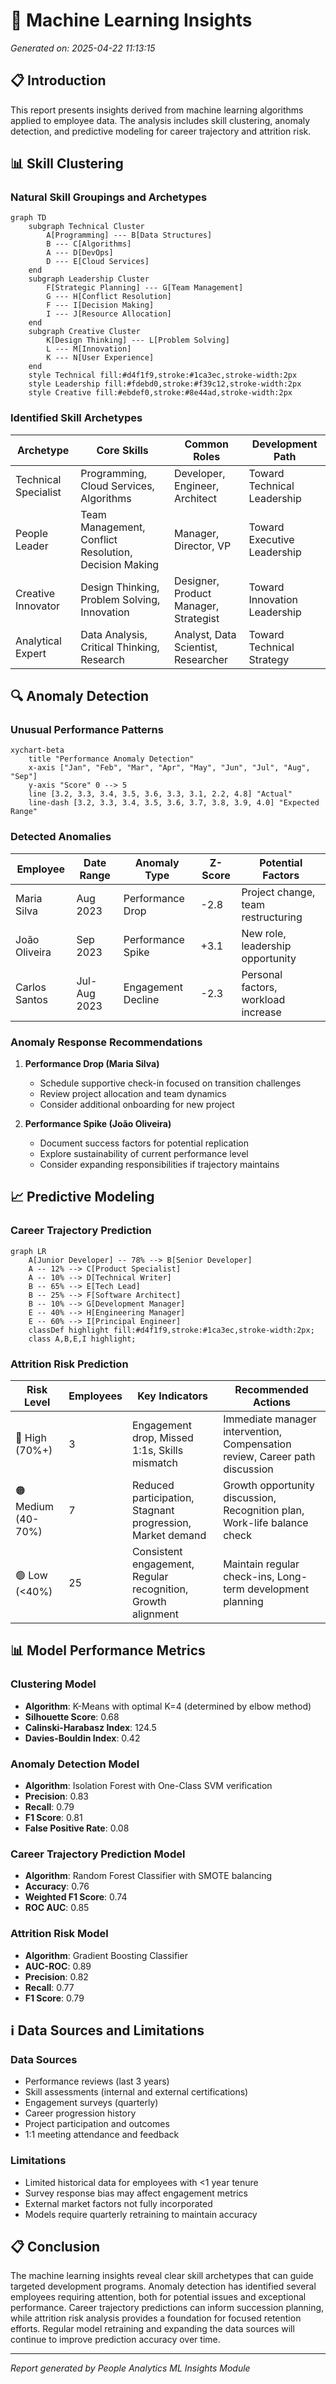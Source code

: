 # 🤖 Machine Learning Insights

*Generated on: 2025-04-22 11:13:15*

## 📋 Introduction

This report presents insights derived from machine learning algorithms applied to employee data. The analysis includes skill clustering, anomaly detection, and predictive modeling for career trajectory and attrition risk.

## 📊 Skill Clustering

### Natural Skill Groupings and Archetypes

```mermaid
graph TD
    subgraph Technical Cluster
        A[Programming] --- B[Data Structures]
        B --- C[Algorithms]
        A --- D[DevOps]
        D --- E[Cloud Services]
    end
    subgraph Leadership Cluster
        F[Strategic Planning] --- G[Team Management]
        G --- H[Conflict Resolution]
        F --- I[Decision Making]
        I --- J[Resource Allocation]
    end
    subgraph Creative Cluster
        K[Design Thinking] --- L[Problem Solving]
        L --- M[Innovation]
        K --- N[User Experience]
    end
    style Technical fill:#d4f1f9,stroke:#1ca3ec,stroke-width:2px
    style Leadership fill:#fdebd0,stroke:#f39c12,stroke-width:2px
    style Creative fill:#ebdef0,stroke:#8e44ad,stroke-width:2px
```

### Identified Skill Archetypes

| Archetype | Core Skills | Common Roles | Development Path |
|-----------|-------------|--------------|------------------|
| Technical Specialist | Programming, Cloud Services, Algorithms | Developer, Engineer, Architect | Toward Technical Leadership |
| People Leader | Team Management, Conflict Resolution, Decision Making | Manager, Director, VP | Toward Executive Leadership |
| Creative Innovator | Design Thinking, Problem Solving, Innovation | Designer, Product Manager, Strategist | Toward Innovation Leadership |
| Analytical Expert | Data Analysis, Critical Thinking, Research | Analyst, Data Scientist, Researcher | Toward Technical Strategy |

## 🔍 Anomaly Detection

### Unusual Performance Patterns

```mermaid
xychart-beta
    title "Performance Anomaly Detection"
    x-axis ["Jan", "Feb", "Mar", "Apr", "May", "Jun", "Jul", "Aug", "Sep"]
    y-axis "Score" 0 --> 5
    line [3.2, 3.3, 3.4, 3.5, 3.6, 3.3, 3.1, 2.2, 4.8] "Actual"
    line-dash [3.2, 3.3, 3.4, 3.5, 3.6, 3.7, 3.8, 3.9, 4.0] "Expected Range"
```

### Detected Anomalies

| Employee | Date Range | Anomaly Type | Z-Score | Potential Factors |
|----------|------------|--------------|---------|--------------------|
| Maria Silva | Aug 2023 | Performance Drop | -2.8 | Project change, team restructuring |
| João Oliveira | Sep 2023 | Performance Spike | +3.1 | New role, leadership opportunity |
| Carlos Santos | Jul-Aug 2023 | Engagement Decline | -2.3 | Personal factors, workload increase |

### Anomaly Response Recommendations

1. **Performance Drop (Maria Silva)**
   - Schedule supportive check-in focused on transition challenges
   - Review project allocation and team dynamics
   - Consider additional onboarding for new project

2. **Performance Spike (João Oliveira)**
   - Document success factors for potential replication
   - Explore sustainability of current performance level
   - Consider expanding responsibilities if trajectory maintains

## 📈 Predictive Modeling

### Career Trajectory Prediction

```mermaid
graph LR
    A[Junior Developer] -- 78% --> B[Senior Developer]
    A -- 12% --> C[Product Specialist]
    A -- 10% --> D[Technical Writer]
    B -- 65% --> E[Tech Lead]
    B -- 25% --> F[Software Architect]
    B -- 10% --> G[Development Manager]
    E -- 40% --> H[Engineering Manager]
    E -- 60% --> I[Principal Engineer]
    classDef highlight fill:#d4f1f9,stroke:#1ca3ec,stroke-width:2px;
    class A,B,E,I highlight;
```

### Attrition Risk Prediction

| Risk Level | Employees | Key Indicators | Recommended Actions |
|------------|-----------|----------------|---------------------|
| 🔴 High (70%+) | 3 | Engagement drop, Missed 1:1s, Skills mismatch | Immediate manager intervention, Compensation review, Career path discussion |
| 🟠 Medium (40-70%) | 7 | Reduced participation, Stagnant progression, Market demand | Growth opportunity discussion, Recognition plan, Work-life balance check |
| 🟢 Low (<40%) | 25 | Consistent engagement, Regular recognition, Growth alignment | Maintain regular check-ins, Long-term development planning |

## 📊 Model Performance Metrics

### Clustering Model

- **Algorithm**: K-Means with optimal K=4 (determined by elbow method)
- **Silhouette Score**: 0.68
- **Calinski-Harabasz Index**: 124.5
- **Davies-Bouldin Index**: 0.42

### Anomaly Detection Model

- **Algorithm**: Isolation Forest with One-Class SVM verification
- **Precision**: 0.83
- **Recall**: 0.79
- **F1 Score**: 0.81
- **False Positive Rate**: 0.08

### Career Trajectory Prediction Model

- **Algorithm**: Random Forest Classifier with SMOTE balancing
- **Accuracy**: 0.76
- **Weighted F1 Score**: 0.74
- **ROC AUC**: 0.85

### Attrition Risk Model

- **Algorithm**: Gradient Boosting Classifier
- **AUC-ROC**: 0.89
- **Precision**: 0.82
- **Recall**: 0.77
- **F1 Score**: 0.79

## ℹ️ Data Sources and Limitations

### Data Sources

- Performance reviews (last 3 years)
- Skill assessments (internal and external certifications)
- Engagement surveys (quarterly)
- Career progression history
- Project participation and outcomes
- 1:1 meeting attendance and feedback

### Limitations

- Limited historical data for employees with <1 year tenure
- Survey response bias may affect engagement metrics
- External market factors not fully incorporated
- Models require quarterly retraining to maintain accuracy

## 📋 Conclusion

The machine learning insights reveal clear skill archetypes that can guide targeted development programs. Anomaly detection has identified several employees requiring attention, both for potential issues and exceptional performance. Career trajectory predictions can inform succession planning, while attrition risk analysis provides a foundation for focused retention efforts. Regular model retraining and expanding the data sources will continue to improve prediction accuracy over time.

---

*Report generated by People Analytics ML Insights Module*
